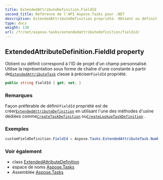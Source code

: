 ```yaml
---
title: ExtendedAttributeDefinition.FieldId
second_title: Référence de l'API Aspose.Tasks pour .NET
description: ExtendedAttributeDefinition propriété. Obtient ou définit correspond à lID de projet dun champ personnalisé. Utilise la représentation sous forme de chaîne dune constante à partir deExtendedAttributeTask classe à préciserFieldId propriété.
type: docs
weight: 130
url: /fr/net/aspose.tasks/extendedattributedefinition/fieldid/
---
```

## ExtendedAttributeDefinition.FieldId property

Obtient ou définit correspond à l'ID de projet d'un champ personnalisé. Utilise la représentation sous forme de chaîne d'une constante à partir de[`ExtendedAttributeTask`](../../extendedattributetask/) classe à préciser`FieldId` propriété.

```csharp
public string FieldId { get; set; }
```

### Remarques

Façon préférable de définir`FieldId` propriété est de créer[`ExtendedAttributeDefinition`](../) en utilisant l'une des méthodes d'usine dédiées comme[`CreateTaskDefinition`](../createtaskdefinition/) ou[`CreateLookupTaskDefinition`](../createlookuptaskdefinition/) .

### Exemples

```csharp
customFieldDefinition.FieldId = Aspose.Tasks.ExtendedAttributeTask.Number10.ToString("D");
```

### Voir également

* class [ExtendedAttributeDefinition](../)
* espace de noms [Aspose.Tasks](../../extendedattributedefinition/)
* Assemblée [Aspose.Tasks](../../../)


